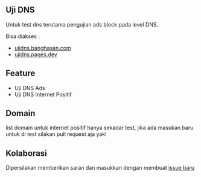 ## Uji DNS

Untuk test dns terutama pengujian ads block pada level DNS.

Bisa diakses :

- [ujidns.banghasan.com](https://ujidns.banghasan.com)
- [ujidns.pages.dev](https://ujidns.pages.dev)

## Feature

- Uji DNS Ads
- Uji DNS Internet Positif

## Domain

list domain untuk internet positif hanya sekadar test, jika ada masukan baru untuk di test silakan pull request aja yak!

## Kolaborasi

Dipersilakan memberikan saran dan masukkan dengan membuat [issue baru](https://github.com/banghasan/ujidns/issues/new/choose)